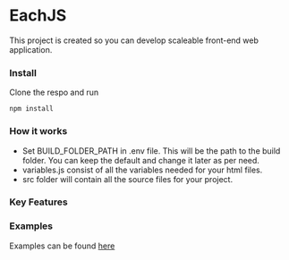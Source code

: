 # EachJS
This project is created so you can develop scaleable front-end web application. 

### Install 
Clone the respo and run 

~~~
npm install
~~~

### How it works

* Set BUILD_FOLDER_PATH in .env file. This will be the path to the build folder. You can keep the default and change it later as per need.
* variables.js consist of all the variables needed for your html files.
* src folder will contain all the source files for your project.

### Key Features

### Examples
Examples can be found [here](https://github.com/LUCIF680/EachJS/tree/master/src/views)

